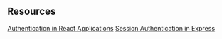 ## Resources
[Authentication in React Applications](https://kentcdodds.com/blog/authentication-in-react-applications?ck_subscriber_id=1295543130)
[Session Authentication in Express](https://youtu.be/OH6Z0dJ_Huk)